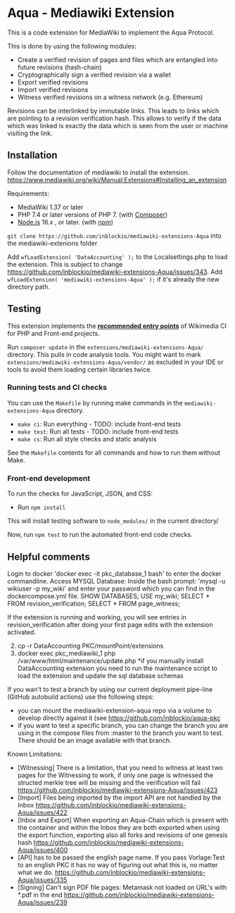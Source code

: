 # Aqua - Mediawiki Extension
This is a code extension for MediaWiki to implement the Aqua Protocol. 

This is done by using the following modules:
* Create a verified revision of pages and files which are entangled into future revisions (hash-chain)
* Cryptographically sign a verified revision via a wallet
* Export verified revisions
* Import verified revisions
* Witness verified revisions on a witness network (e.g. Ethereum)

Revisions can be interlinked by immutable links. This leads to links which are pointing to a revision verification hash. 
This allows to verify if the data which was linked is exactly the data which is seen from the user or machine visiting the link.

## Installation

Follow the documentation of mediawiki to install the extension.
https://www.mediawiki.org/wiki/Manual:Extensions#Installing_an_extension

Requirements:

* MediaWiki 1.37 or later
* PHP 7.4 or later versions of PHP 7. (with [Composer](https://getcomposer.org/))
* [Node.js](https://nodejs.org/en/) 16.x , or later. (with [npm](https://nodejs.org/en/download/package-manager/))

`git clone https://github.com/inblockio/mediawiki-extensions-Aqua` into the mediawiki-extenions folder

Add `wfLoadExtension( 'DataAccounting' );` to the Localsettings.php to load the extension.
This is subject to change https://github.com/inblockio/mediawiki-extensions-Aqua/issues/343.
Add `wfLoadExtension( 'mediawiki-extensions-Aqua' );` if it's already the new directory path.

## Testing

This extension implements the **[recommended entry points](https://www.mediawiki.org/wiki/Continuous_integration/Entry_points)** of Wikimedia CI for PHP and Front-end projects.

Run `composer update` in the `extensions/mediawiki-extensions-Aqua/` directory. This pulls in code analysis tools.
You might want to mark `extensions/mediawiki-extensions-Aqua/vendor/` as excluded in your IDE or tools to avoid
them loading certain libraries twice.

### Running tests and CI checks

You can use the `Makefile` by running make commands in the `mediawiki-extensions-Aqua` directory.

* `make ci`: Run everything - TODO: include front-end tests
* `make test`: Run all tests - TODO: include front-end tests
* `make cs`: Run all style checks and static analysis

See the `Makefile` contents for all commands and how to run them without Make.

### Front-end development

To run the checks for JavaScript, JSON, and CSS:

* Run `npm install`

This will install testing software to `node_modules/` in the current directory/

Now, run `npm test` to run the automated front-end code checks.

## Helpful comments
Login to docker
'docker exec -it pkc_database_1 bash' to enter the docker commandline.
Access MYSQL Database:
Inside the bash prompt: 'mysql -u wikiuser -p my_wiki' and enter your password which you can find in the dockercompose.yml file.
SHOW DATABASES;
USE my_wiki;
SELECT * FROM revision_verification;
SELECT * FROM page_witness;

If the extension is running and working, you will see entries in revision_verification after doing your first page edits with the extension activated.

2. cp -r DataAccounting PKC/mountPoint/extensions
3. docker exec pkc_mediawiki_1 php /var/www/html/maintenance/update.php
*if you manually install DataAccounting extension you need to run the maintenance script to load the extension and update the sql database schemas

If you wan't to test a branch by using our current deployment pipe-line (GitHub autobuild actions) use  the following steps:
* you can mount the mediawiki-extension-aqua repo via a volume to develop directly against it (see https://github.com/inblockio/aqua-pkc
* if you want to test a specific branch, you can change the branch you are using in the compose files from :master to the branch you want to test. There should be an image available with that branch.


Known Limitations:
* [Witnessing] There is a limitation, that you need to witness at least two pages for the Witnessing to work, if only one page is witnessed the structed merkle tree will be missing and the verification will fail https://github.com/inblockio/mediawiki-extensions-Aqua/issues/423
* [Import] Files being imported by the import API are not handled by the Inbox https://github.com/inblockio/mediawiki-extensions-Aqua/issues/422
* [Inbox and Export] When exporting an Aqua-Chain which is present with the container and within the Inbox they are both exported when using the export function, exporting also all forks and revisions of one genesis hash https://github.com/inblockio/mediawiki-extensions-Aqua/issues/400
* [API] has to be passed the english page name. If you pass Vorlage:Test to an english PKC it has no way of figuring out what this is, no matter what we do. https://github.com/inblockio/mediawiki-extensions-Aqua/issues/335
* [Signing] Can't sign PDF file pages: Metamask not loaded on URL's with *.pdf in the end https://github.com/inblockio/mediawiki-extensions-Aqua/issues/239
